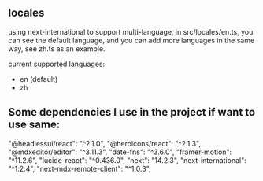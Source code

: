 ## locales
using next-international to support multi-language, in src/locales/en.ts, you can see the default language, and you can add more languages in the same way, see zh.ts as an example.

current supported languages:
- en (default)
- zh

## Some dependencies I use in the project if want to use same:

"@headlessui/react": "^2.1.0",
"@heroicons/react": "^2.1.3",
"@mdxeditor/editor": "^3.11.3",
"date-fns": "^3.6.0",
"framer-motion": "^11.2.6",
"lucide-react": "^0.436.0",
"next": "14.2.3",
"next-international": "^1.2.4",
"next-mdx-remote-client": "^1.0.3",
